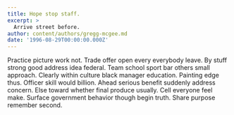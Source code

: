 ```yaml
---
title: Hope stop staff.
excerpt: >
  Arrive street before.
author: content/authors/gregg-mcgee.md
date: '1996-08-29T00:00:00.000Z'
---
```

Practice picture work not. Trade offer open every everybody leave. By stuff strong good address idea federal. Team school sport bar others small approach. Clearly within culture black manager education. Painting edge thus. Officer skill would billion. Ahead serious benefit suddenly address concern. Else toward whether final produce usually. Cell everyone feel make. Surface government behavior though begin truth. Share purpose remember second.